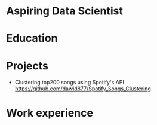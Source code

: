 # Aspiring Data Scientist

# Education

# Projects
- Clustering top200 songs using Spotify's API
https://github.com/dawid877/Spotify_Songs_Clustering

# Work experience

